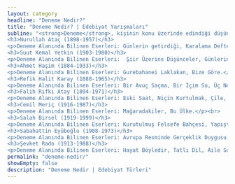 ```yaml
---
layout: category
headline: "Deneme Nedir?"
title: "Deneme Nedir? | Edebiyat Yarışmaları"
subline: "<strong>Deneme</strong>, kişinin konu üzerinde edindiği düşünsel ve özel görüşlere dayalı kesin yargıları olmayan kısa metinlerdir. Toplumsal konulardan uzak, iç çatışmalara ve soyut dünyalardan beslenir. Senli Benli Deneme ve Düzenli Deneme olarak ikiye ayrılır. Konu sınırlılığı bulunmaz, günübirlik yazılardır, kanıtlama amacı gütmez. Ünlü Eleştirmen Nurullah Ataç’ın dediği gibi “Deneme ben’in ülkesidir.”
<h3>Nurullah Ataç (1898-1957)</h3>
<p>Deneme Alanında Bilinen Eserleri: Günlerin getirdiği, Karalama Defteri, Sözden Söze, Diyelim.</p><br>
<h3>Suut Kemal Yetkin (1903-1980)</h3>
<p>Deneme Alanında Bilinen Eserleri:  Şiir Üzerine Düşünceler, Günlerin Götürdüğü, Yokuşa Doğru, Düşün Payı, Estetik, Metafizik, Edebiyat Konuşmaları, Edebiyat Üzerine, Yarına İnanmak, Yazılanı Yaşama, Canım Kitap.</p><br>
<h3>Ahmet Haşim (1884–1933)</h3>
<p>Deneme Alanında Bilinen Eserleri: Gurebahanei Laklakan, Bize Göre.</p><br>
<h3>Refik Halit Karay (1888-1965)</h3>
<p>Deneme Alanında Bilinen Eserleri: Bir Avuç Saçma, Bir İçim Su, Üç Nesil Üç Hayat, İlk Adım, Makyajlı Kadın, Tanrıya Şikayet.</p><br>
<h3>Falih Rıfkı Atay (1894-1971)</h3>
<p>Deneme Alanında Bilinen Eserleri: Eski Saat, Niçin Kurtulmak, Çile, İnanç, Pazar Konuşmaları, Kurtuluş, Bayrak.</p><br>
<h3>Cemil Meriç (1916-1987)</h3>
<p>Deneme Alanında Bilinen Eserleri: Mağaradakiler, Bu Ülke.</p><br>
<h3>Salah Birsel (1919-1999)</h3>
<p>Deneme Alanında Bilinen Eserleri: Kurutulmuş Felsefe Bahçesi, Yapıştırma Bıyık, Paf ve Puf, Şiir ve Cinayet, Halley Kimi Kurtarır, Amerikalı Tolstoy, Bir Zavallı Sarı At, Şişedeki Zenci, Asansör, Kediler, Hafiyeler Önde Gider, Kahveler Kitabı, Ah Beyoğlu Vah Beyoğlu, Boğaziçi Şıngır Mıngır, Sergüzeşt-i Nono Bey ve Elmas Boğaziçi, İstanbul-Paris.</p><br>
<h3>Sabahattin Eyüboğlu (1908-1973)</h3>
<p>Deneme Alanında Bilinen Eserleri: Avrupa Resminde Gerçeklik Duygusu, Fatih Albümüne Bakış, Mavi ve kara, Yunus Emre'ye selam, Yunus Emre, Sanat Üzerine Denemeler, Pir Sultan Abdal, Köy Enstitüleri üzerine, Diyelim Söz Arasında, Kırkpınar.</p><br>
<h3>Şevket Rado (1913-1988)</h3>
<p>Deneme Alanında Bilinen Eserleri: Hayat Böyledir, Tatlı Dil, Aile Sohbetleri, Saadet Yolu, Eşref Saati, Ümit Dünyası, 50. yılında Sovyet Rusya.</p><br>"
permalink: "deneme-nedir/"
showEmpty: false
description: "Deneme Nedir | Edebiyat Türleri"
---
```



